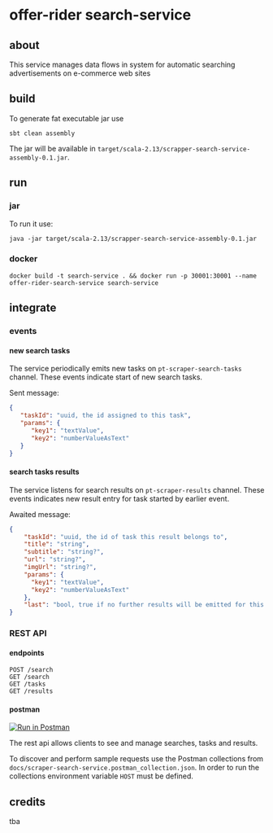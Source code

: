 # offer-rider search-service

## about
This service manages data flows in system for automatic searching advertisements on e-commerce web sites

## build
To generate fat executable jar use 
```shell script
sbt clean assembly
```
The jar will be available in `target/scala-2.13/scrapper-search-service-assembly-0.1.jar`.

## run
### jar
To run it use:
```shell script
java -jar target/scala-2.13/scrapper-search-service-assembly-0.1.jar
```

### docker
```shell script
docker build -t search-service . && docker run -p 30001:30001 --name offer-rider-search-service search-service 
```

## integrate
### events
#### new search tasks
The service periodically emits new tasks on `pt-scraper-search-tasks` channel. These events indicate start of new search tasks.

Sent message:
```json
{
   "taskId": "uuid, the id assigned to this task",
   "params": {
      "key1": "textValue",
      "key2": "numberValueAsText"
   }
}
```

#### search tasks results
The service listens for search results on `pt-scraper-results` channel. These events indicates new result entry for task started by earlier event.

Awaited message:
```json
{
    "taskId": "uuid, the id of task this result belongs to",
    "title": "string",
    "subtitle": "string?",
    "url": "string?",
    "imgUrl": "string?",
    "params": {
      "key1": "textValue",
      "key2": "numberValueAsText"
    },
    "last": "bool, true if no further results will be emitted for this taskId"
}
``` 

### REST API
#### endpoints
```
POST /search
GET /search
GET /tasks
GET /results
```

#### postman
[![Run in Postman](https://run.pstmn.io/button.svg)](https://app.getpostman.com/run-collection/7f7fdb04e7e9c1973e26)

The rest api allows clients to see and manage searches, tasks and results. 

To discover and perform sample requests use the Postman collections from `docs/scraper-search-service.postman_collection.json`. In order to run the collections environment variable `HOST` must be defined.

## credits
tba
